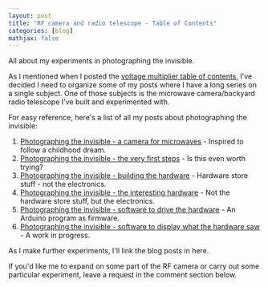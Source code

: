 ```yaml
---
layout: post
title: "RF camera and radio telescope - Table of Contents"
categories: [blog]
mathjax: false
---  
```

All about my experiments in photographing the invisible.

As I mentioned when I posted the [voltage multiplier table of contents,](2-voltagemultiplier-toc) I've decided I need to organize some of my posts where I have a long series on a single subject.  One of those subjects is the microwave camera/backyard radio telescope I've built and experimented with.

For easy reference, here's a list of all my posts about photographing the invisible:

1. [Photographing the invisible - a camera for microwaves](rfcamera) - Inspired to follow a childhood dream.
2. [Photographing the invisible - the very first steps](2-rfcamera2) - Is this even worth trying?
3. [Photographing the invisible - building the hardware](rfcamera3) - Hardware store stuff - not the electronics.
4. [Photographing the invisible - the interesting hardware](rfcamera4) - Not the hardware store stuff, but the electronics.
5. [Photographing the invisible - software to drive the hardware](rfcamera5) - An Arduino program as firmware.
6. [Photographing the invisible - software to display what the hardware saw](1-rfcamera6) - A work in progress.

As I make further experiments, I'll link the blog posts in here.

If you'd like me to expand on some part of the RF camera or carry out some particular experiment, leave a request in the comment section below.
